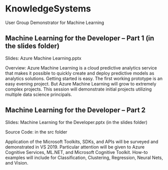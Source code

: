 # KnowledgeSystems
User Group Demonstrator for Machine Learning 

## Machine Learning for the Developer – Part 1 (in the slides folder)

Slides: Azure Machine Learning.pptx

Overview: Azure Machine Learning is a cloud predictive analytics service that makes it possible to quickly create and deploy predictive models as analytics solutions. Getting started is easy. The first working prototype is an easy evening project. But Azure Machine Learning will grow to extremely complex projects. This session will demonstrate initial projects utilizing multiple data science principals.


## Machine Learning for the Developer – Part 2

Slides: Machine Learning for the Developer.pptx (in the slides folder)

Source Code: in the src folder

Application of the Microsoft Toolkits, SDKs, and APIs will be surveyed and demonstrated in VS 2019. Particular attention will be given to Azure Cognitive Services, ML.NET, and Microsoft Cognitive Toolkit. How-to examples will include for Classification, Clustering, Regression, Neural Nets, and Vision.
